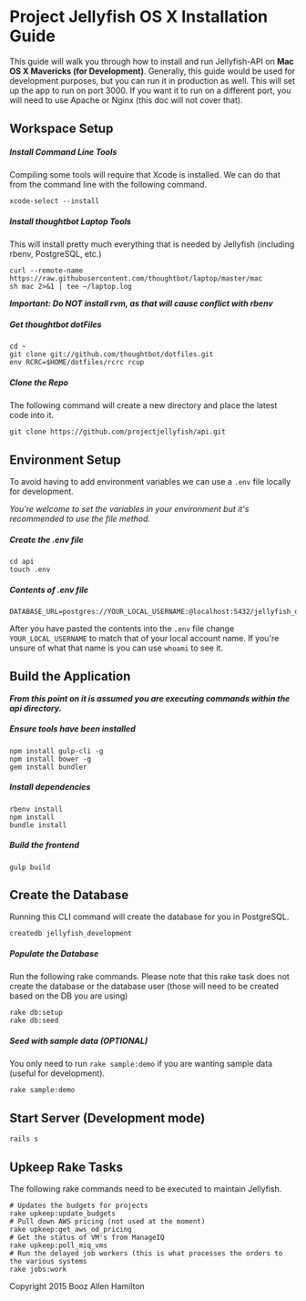 # Project Jellyfish OS X Installation Guide

This guide will walk you through how to install and run Jellyfish-API on **Mac OS X Mavericks (for Development)**.  Generally, this guide would be used for development purposes, but you can run it in production as well.  This will set up the app to run on port 3000. If you want it to run on a different port, you will need to use Apache or Nginx (this doc will not cover that).

## Workspace Setup

##### Install Command Line Tools
Compiling some tools will require that Xcode is installed. We can do that from the command line with the following command.

```shell
xcode-select --install
```

##### Install thoughtbot Laptop Tools
This will install pretty much everything that is needed by Jellyfish (including rbenv, PostgreSQL, etc.)

```shell
curl --remote-name https://raw.githubusercontent.com/thoughtbot/laptop/master/mac
sh mac 2>&1 | tee ~/laptop.log
```

_**Important: Do NOT install rvm, as that will cause conflict with rbenv**_

##### Get thoughtbot dotFiles
```shell
cd ~
git clone git://github.com/thoughtbot/dotfiles.git
env RCRC=$HOME/dotfiles/rcrc rcup
```

##### Clone the Repo
The following command will create a new directory and place the latest code into it.

```shell
git clone https://github.com/projectjellyfish/api.git
```

## Environment Setup
To avoid having to add environment variables we can use a `.env` file locally for development.

_You're welcome to set the variables in your environment but it's recommended to use the file method._

##### Create the .env file
```shell
cd api
touch .env
```

##### Contents of .env file
```
DATABASE_URL=postgres://YOUR_LOCAL_USERNAME:@localhost:5432/jellyfish_development
```

After you have pasted the contents into the `.env` file change `YOUR_LOCAL_USERNAME` to match that of your local account name. If you're unsure of what that name is you can use `whoami` to see it.

## Build the Application

_**From this point on it is assumed you are executing commands within the api directory.**_

##### Ensure tools have been installed
```shell
npm install gulp-cli -g
npm install bower -g
gem install bundler
```

##### Install dependencies
```shell
rbenv install
npm install
bundle install
```

##### Build the frontend
```shell
gulp build
```

## Create the Database
Running this CLI command will create the database for you in PostgreSQL.

```
createdb jellyfish_development
```

##### Populate the Database
Run the following rake commands. Please note that this
rake task does not create the database or the database user (those will need
to be created based on the DB you are using)

```
rake db:setup
rake db:seed
```

##### Seed with sample data (OPTIONAL)
You only need to run `rake sample:demo` if you are wanting sample data (useful for development).  

```shell
rake sample:demo
```

## Start Server (Development mode)

```shell
rails s
```

## Upkeep Rake Tasks

The following rake commands need to be executed to maintain Jellyfish.

```shell
# Updates the budgets for projects
rake upkeep:update_budgets
# Pull down AWS pricing (not used at the moment)
rake upkeep:get_aws_od_pricing
# Get the status of VM's from ManageIQ
rake upkeep:poll_miq_vms
# Run the delayed job workers (this is what processes the orders to the various systems
rake jobs:work
```

Copyright 2015 Booz Allen Hamilton
